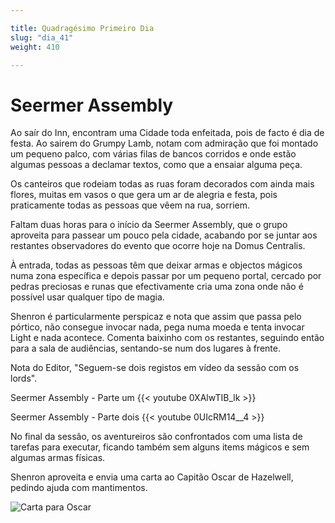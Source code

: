 ```yaml
---

title: Quadragésimo Primeiro Dia 
slug: "dia_41"
weight: 410

---
```


# Seermer Assembly

Ao saír do Inn, encontram uma Cidade toda enfeitada, pois de facto é dia de festa. Ao sairem do Grumpy Lamb, notam com admiração que foi montado um pequeno palco, com várias filas de bancos corridos e onde estão algumas pessoas a declamar textos, como que a ensaiar alguma peça.

Os canteiros que rodeiam todas as ruas foram decorados com ainda mais flores, muitas em vasos o que gera um ar de alegria e festa, pois praticamente todas as pessoas que vêem na rua, sorriem.

Faltam duas horas para o início da Seermer Assembly, que o grupo aproveita para passear um pouco pela cidade, acabando por se juntar aos restantes observadores do evento que ocorre hoje na Domus Centralis.

À entrada, todas as pessoas têm que deixar armas e objectos mágicos numa zona específica e depois passar por um pequeno portal, cercado por pedras preciosas e runas que efectivamente cria uma zona onde não é possível usar qualquer tipo de magia.

Shenron é particularmente perspicaz e nota que assim que passa pelo pórtico, não consegue invocar nada, pega numa moeda e tenta invocar Light e nada acontece. Comenta baixinho com os restantes, seguindo então para a sala de audiências, sentando-se num dos lugares à frente.

Nota do Editor, "Seguem-se dois registos em vídeo da sessão com os lords".

Seermer Assembly - Parte um
{{< youtube 0XAlwTIB_lk >}}

Seermer Assembly - Parte dois
{{< youtube 0UIcRM14__4 >}}

No final da sessão, os aventureiros são confrontados com uma lista de tarefas para executar, ficando também sem alguns items mágicos e sem algumas armas físicas.

Shenron aproveita e envia uma carta ao Capitão Oscar de Hazelwell, pedindo ajuda com mantimentos.

![Carta para Oscar](/images/ShenrontoOscar.jpg)
